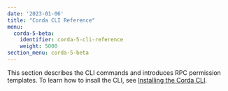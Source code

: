 ```yaml
---
date: '2023-01-06'
title: "Corda CLI Reference"
menu:
  corda-5-beta:
    identifier: corda-5-cli-reference
    weight: 5000
section_menu: corda-5-beta
---
```

This section describes the CLI commands and introduces RPC permission templates.  To learn how to insall the CLI, see [Installing the Corda CLI](../developing/getting-started/installing-corda-cli.md).
